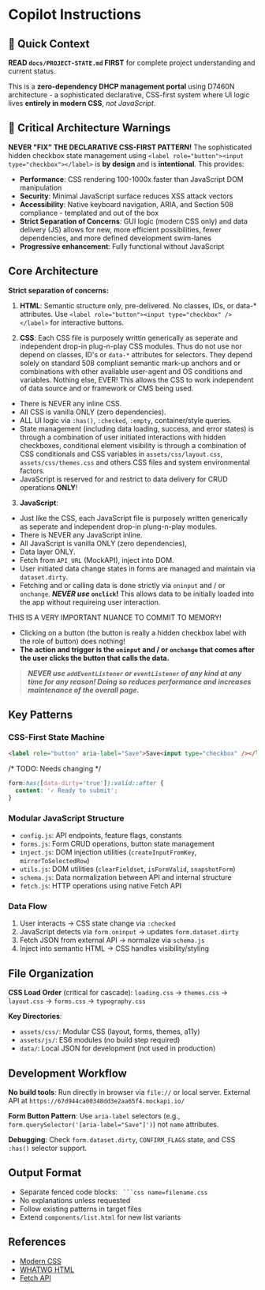 # Copilot Instructions

## 🎯 Quick Context

**READ `docs/PROJECT-STATE.md` FIRST** for complete project understanding and
current status.

This is a **zero-dependency DHCP management portal** using D7460N architecture -
a sophisticated declarative, CSS-first system where UI logic lives **entirely in modern CSS**, _not
JavaScript_.

## 🚨 Critical Architecture Warnings

**NEVER "FIX" THE DECLARATIVE CSS-FIRST PATTERN!** The sophisticated hidden checkbox state
management using `<label role="button"><input type="checkbox"></label>` is **by design** and is
**intentional**. This provides:

- **Performance**: CSS rendering 100-1000x faster than JavaScript DOM manipulation
- **Security**: Minimal JavaScript surface reduces XSS attack vectors
- **Accessibility**: Native keyboard navigation, ARIA, and Section 508 compliance - templated and out of the box
- **Strict Separation of Concerns**:  GUI logic (modern CSS only) and data delivery (JS) allows for new, more efficient possibilities, fewer dependencies, and more defined development swim-lanes
- **Progressive enhancement**: Fully functional without JavaScript

## Core Architecture

**Strict separation of concerns:**

1. **HTML**: Semantic structure only, pre-delivered. No classes, IDs, or data-\*
   attributes. Use `<label role="button"><input type="checkbox" /></label>` for
   interactive buttons.

2. **CSS**: Each CSS file is purposely writtin generically as seperate and independent drop-in plug-n-play CSS modules. Thus do not use nor depend on classes, ID's or `data-*` attributes for selectors. They depend solely on standard 508 compliant semantic mark-up anchors and or combinations with other available user-agent and OS conditions and variables. Nothing else, EVER! This allows the CSS to work independent of data source and or framework or CMS being used.
- There is NEVER any inline CSS.
- All CSS is vanilla ONLY (zero dependencies).
- ALL UI logic via `:has()`, `:checked`, `:empty`, container/style queries.
- State management (including data loading, success, and error states) is through a combination of user initiated interactions with hidden checkboxes, conditional element visibility is through a combination of CSS conditionals and CSS variables in `assets/css/layout.css`, `assets/css/themes.css` and others CSS files and system environmental factors.
- JavaScript is reserved for and restrict to data delivery for CRUD operations **ONLY**!

3. **JavaScript**:
- Just like the CSS, each JavaScript file is purposely written generically as seperate and independent drop-in plung-n-play modules.
- There is NEVER any JavaScript inline. 
- All JavaScript is vanilla ONLY (zero dependencies),
- Data layer ONLY.
- Fetch from `API_URL` (MockAPI), inject into DOM.
- User initiated data change states in forms are managed and maintain  via `dataset.dirty`.
- Fetching and or calling data is done strictly via `oninput` and / or `onchange`. _**NEVER use**_ **`onclick`!** This allows data to be initially loaded into the app without requireing user interaction.

THIS IS A VERY IMPORTANT NUANCE TO COMMIT TO MEMORY!
  - Clicking on a button (the button is really a hidden checkbox label with the role of button) does nothing!
  - **The action and trigger is the `oninput` and / or `onchange` that comes after the user clicks the button that calls the data.**

> _**NEVER use `addEventListener` or `eventListener` of any kind at any time for any reason!
> Doing so reduces performance and increases maintenance of the overall page.**_


## Key Patterns

### CSS-First State Machine

```html
<label role="button" aria-label="Save">Save<input type="checkbox" /></label>
```

/* TODO: Needs changing */
```css
form:has([data-dirty='true']):valid::after {
  content: '✓ Ready to submit';
}
```

### Modular JavaScript Structure

- `config.js`: API endpoints, feature flags, constants
- `forms.js`: Form CRUD operations, button state management
- `inject.js`: DOM injection utilities (`createInputFromKey`,
  `mirrorToSelectedRow`)
- `utils.js`: DOM utilities (`clearFieldset`, `isFormValid`, `snapshotForm`)
- `schema.js`: Data normalization between API and internal structure
- `fetch.js`: HTTP operations using native Fetch API

### Data Flow

1. User interacts → CSS state change via `:checked`
2. JavaScript detects via `form.oninput` → updates `form.dataset.dirty`
3. Fetch JSON from external API → normalize via `schema.js`
4. Inject into semantic HTML → CSS handles visibility/styling

## File Organization

**CSS Load Order** (critical for cascade): `loading.css` → `themes.css` →
`layout.css` → `forms.css` → `typography.css`

**Key Directories**:

- `assets/css/`: Modular CSS (layout, forms, themes, a11y)
- `assets/js/`: ES6 modules (no build step required)
- `data/`: Local JSON for development (not used in production)

## Development Workflow

**No build tools**: Run directly in browser via `file://` or local server.
External API at `https://67d944ca00348dd3e2aa65f4.mockapi.io/`

**Form Button Pattern**: Use `aria-label` selectors (e.g.,
`form.querySelector('[aria-label="Save"]')`) not `name` attributes.

**Debugging**: Check `form.dataset.dirty`, `CONFIRM_FLAGS` state, and CSS
`:has()` selector support.

## Output Format

- Separate fenced code blocks: ` ```css name=filename.css`
- No explanations unless requested
- Follow existing patterns in target files
- Extend `components/list.html` for new list variants

## References

- [Modern CSS](https://developer.mozilla.org/en-US/docs/Web/CSS)
- [WHATWG HTML](https://html.spec.whatwg.org/)
- [Fetch API](https://developer.mozilla.org/en-US/docs/Web/API/Fetch_API)

